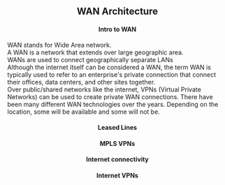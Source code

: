 <h2 align="center">WAN Architecture</h2>

<h4 align="center">Intro to WAN</h4>

WAN stands for Wide Area network. \
A WAN is a network that extends over large geographic area. \
WANs are used to connect geographically separate LANs \
Although the internet itself can be considered a WAN, the term WAN is typically used to refer to an enterprise's private connection that connect their offices, data centers, and other sites together. \
Over public/shared networks like the internet, VPNs (Virtual Private Networks) can be used to create private WAN connections.
There have been many different WAN technologies over the years. Depending on the location, some will be available and some will not be.  

<h4 align="center">Leased Lines</h4>

<h4 align="center">MPLS VPNs</h4>

<h4 align="center">Internet connectivity</h4>

<h4 align="center">Internet VPNs</h4>
